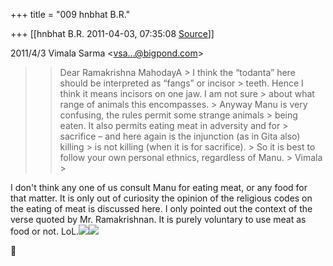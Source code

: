 +++
title = "009 hnbhat B.R."

+++
[[hnbhat B.R.	2011-04-03, 07:35:08 [Source](https://groups.google.com/g/samskrita/c/Pe7RccLbuoU)]]



  
  

2011/4/3 Vimala Sarma \<[vsa...@bigpond.com]()\>  

> 
> > 
> > Dear Ramakrishna MahodayA >
> I think the “todanta” here should be interpreted as “fangs” or incisor > teeth. Hence I think it means incisors on one jaw. I am not sure > about what range of animals this encompasses. >
> Anyway Manu is very confusing, the rules permit some strange animals > being eaten. It also permits eating meat in adversity and for > sacrifice – and here again is the injunction (as in Gita also) killing > is not killing (when it is for sacrifice). >
> So it is best to follow your own personal ethnics, regardless of Manu. >
> Vimala >
> 
> > 

  

I don't think any one of us consult Manu for eating meat, or any food for that matter. It is only out of curiosity the opinion of the religious codes on the eating of meat is discussed here. I only pointed out the context of the verse quoted by Mr. Ramakrishnan. It is purely voluntary to use meat as food or not. LoL.![](https://groups.google.com/group/samskrita/attach/497fd564b433f7b3/329.gif?part=0.1)![](https://groups.google.com/group/samskrita/attach/497fd564b433f7b3/329.gif?part=0.1)



